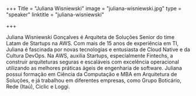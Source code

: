 +++
Title = "Juliana Wisniewski"
image = "juliana-wisniewski.jpg"
type = "speaker"
linktitle = "juliana-wisniewski"

+++

Juliana Wisniewski Gonçalves é Arquiteta de Soluções Senior do time Latam de Startups na AWS. Com mais de 15 anos de experiência em TI, Juliana é fascinada por novas tecnologias e entusiasta de Cloud Native e da Cultura DevOps. Na AWS, auxilia Startups, especialmente Fintechs, a construir arquiteturas seguras e escaláveis com excelência operacional utilizando as melhores práticas ágeis de engenharia de software. Juliana possui formação em Ciência da Computação e MBA em Arquitetura de Soluções, e já trabalhou em diferentes empresas, como Grupo Boticário, Rede (Itaú), Ciclic e Loggi.